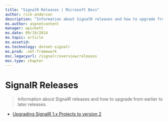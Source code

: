 ```yaml
---
title: "SignalR Releases | Microsoft Docs"
author: rick-anderson
description: "Information about SignalR releases and how to upgrade from earlier to later releases."
ms.author: aspnetcontent
manager: wpickett
ms.date: 09/19/2014
ms.topic: article
ms.assetid: 
ms.technology: dotnet-signalr
ms.prod: .net-framework
msc.legacyurl: /signalr/overview/releases
msc.type: chapter
---
```

SignalR Releases
====================
> Information about SignalR releases and how to upgrade from earlier to later releases.


- [Upgrading SignalR 1.x Projects to version 2](upgrading-signalr-1x-projects-to-20.md)